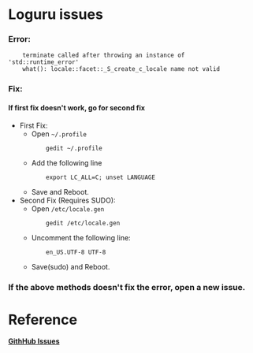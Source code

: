 # Loguru issues

### Error:
```
	terminate called after throwing an instance of 'std::runtime_error'
	what(): locale::facet::_S_create_c_locale name not valid
```
### Fix:
#### If first fix doesn't work, go for second fix
* First Fix:
	- Open `~/.profile`
		```
			gedit ~/.profile
		```
	- Add the following line
		```
			export LC_ALL=C; unset LANGUAGE
		```
	- Save and Reboot.
* Second Fix (Requires SUDO):
	- Open `/etc/locale.gen`
		```
			gedit /etc/locale.gen
		```
	- Uncomment the following line:
		```
			en_US.UTF-8 UTF-8
		```
	- Save(sudo) and Reboot.

### If the above methods doesn't fix the error, open a new issue.

# Reference
**[GithHub Issues](https://github.com/potree/PotreeConverter/issues/281)**
